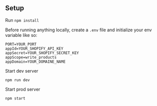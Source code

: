 ## Setup

Run `npm install`

Before running anything locally, create a `.env` file and initialize your env variable like so:

    PORT=YOUR_PORT
    appId=YOUR_SHOPIFY_API_KEY
    appSecret=YOUR_SHOPIFY_SECRET_KEY
    appScope=write_products
    appDomain=YOUR_DOMAINE_NAME

Start dev server

    npm run dev

Start prod server

    npm start
